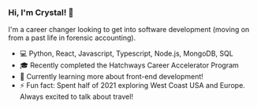 ### Hi, I'm Crystal! 👋

I'm a career changer looking to get into software development (moving on from a past life in forensic accounting).

- 💻 Python, React, Javascript, Typescript, Node.js, MongoDB, SQL
- 🎓 Recently completed the Hatchways Career Accelerator Program
- 🌱 Currently learning more about front-end development!
- ⚡ Fun fact: Spent half of 2021 exploring West Coast USA and Europe. Always excited to talk about travel!
<!--
**cl-codes/cl-codes** is a ✨ _special_ ✨ repository because its `README.md` (this file) appears on your GitHub profile.

Here are some ideas to get you started:

- 🔭 I’m currently working on ...
- 🌱 I’m currently learning ...
- 👯 I’m looking to collaborate on ...
- 🤔 I’m looking for help with ...
- 💬 Ask me about ...
- 📫 How to reach me: ...
- 😄 Pronouns: ...
- ⚡ Fun fact: ...
-->
